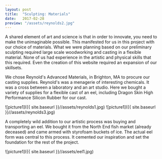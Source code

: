 ```yaml
---
layout: post
title:  "Sculpting: Materials"
date:   2017-02-28
preview: "/assets/reynolds2.jpg"
---
```


A shared element of art and science is that in order to innovate, you need to make the unimaginable possible.
This manifested for us in this project with our choice of materials. What we were planning based on our preliminary
sculpting required large scale woodworking and casting in a flexible material. None of us had experience in the
artistic and physical skills that this required. Even the creation of this website required an expansion of our skillsets.

We chose Reynold's Advanced Materials, in Brighton, MA to procure our casting supplies. Reynold's was a menagerie of
interesting chemicals. It was a cross between a laboratory and an art studio. Here we bought a variety of supplies for
a flexible cast of an eel, including Dragon Skin High Performance Silicon Rubber for our cast.


![picture1]({{ site.baseurl }}//assets/reynolds1.jpg)
![picture1]({{ site.baseurl }}//assets/reynolds3.jpg)



A completely wild addition to our artistic process was buying and transporting an eel. We bought it from the North End fish market
(already deceased) and came armed with styrofoam buckets of ice. The actual eel form was central to this process. It cemented our
inspiration and set the foundation for the rest of the project.

![picture1]({{ site.baseurl }}//assets/eel1.jpg)
